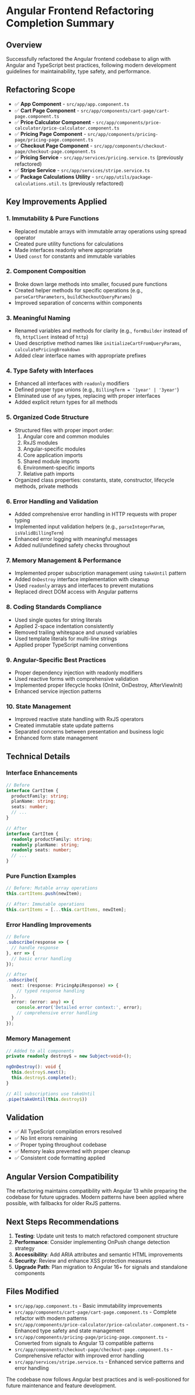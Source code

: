 # Angular Frontend Refactoring Completion Summary

## Overview
Successfully refactored the Angular frontend codebase to align with Angular and TypeScript best practices, following modern development guidelines for maintainability, type safety, and performance.

## Refactoring Scope
- ✅ **App Component** - `src/app/app.component.ts`
- ✅ **Cart Page Component** - `src/app/components/cart-page/cart-page.component.ts`
- ✅ **Price Calculator Component** - `src/app/components/price-calculator/price-calculator.component.ts`
- ✅ **Pricing Page Component** - `src/app/components/pricing-page/pricing-page.component.ts`
- ✅ **Checkout Page Component** - `src/app/components/checkout-page/checkout-page.component.ts`
- ✅ **Pricing Service** - `src/app/services/pricing.service.ts` (previously refactored)
- ✅ **Stripe Service** - `src/app/services/stripe.service.ts`
- ✅ **Package Calculations Utility** - `src/app/utils/package-calculations.util.ts` (previously refactored)

## Key Improvements Applied

### 1. **Immutability & Pure Functions**
- Replaced mutable arrays with immutable array operations using spread operator
- Created pure utility functions for calculations
- Made interfaces readonly where appropriate
- Used `const` for constants and immutable variables

### 2. **Component Composition**
- Broke down large methods into smaller, focused pure functions
- Created helper methods for specific operations (e.g., `parseCartParameters`, `buildCheckoutQueryParams`)
- Improved separation of concerns within components

### 3. **Meaningful Naming**
- Renamed variables and methods for clarity (e.g., `formBuilder` instead of `fb`, `httpClient` instead of `http`)
- Used descriptive method names like `initializeCartFromQueryParams`, `calculatePricingBreakdown`
- Added clear interface names with appropriate prefixes

### 4. **Type Safety with Interfaces**
- Enhanced all interfaces with `readonly` modifiers
- Defined proper type unions (e.g., `BillingTerm = '1year' | '3year'`)
- Eliminated use of `any` types, replacing with proper interfaces
- Added explicit return types for all methods

### 5. **Organized Code Structure**
- Structured files with proper import order:
  1. Angular core and common modules
  2. RxJS modules  
  3. Angular-specific modules
  4. Core application imports
  5. Shared module imports
  6. Environment-specific imports
  7. Relative path imports
- Organized class properties: constants, state, constructor, lifecycle methods, private methods

### 6. **Error Handling and Validation**
- Added comprehensive error handling in HTTP requests with proper typing
- Implemented input validation helpers (e.g., `parseIntegerParam`, `isValidBillingTerm`)
- Enhanced error logging with meaningful messages
- Added null/undefined safety checks throughout

### 7. **Memory Management & Performance**
- Implemented proper subscription management using `takeUntil` pattern
- Added `OnDestroy` interface implementation with cleanup
- Used `readonly` arrays and interfaces to prevent mutations
- Replaced direct DOM access with Angular patterns

### 8. **Coding Standards Compliance**
- Used single quotes for string literals
- Applied 2-space indentation consistently
- Removed trailing whitespace and unused variables
- Used template literals for multi-line strings
- Applied proper TypeScript naming conventions

### 9. **Angular-Specific Best Practices**
- Proper dependency injection with readonly modifiers
- Used reactive forms with comprehensive validation
- Implemented proper lifecycle hooks (OnInit, OnDestroy, AfterViewInit)
- Enhanced service injection patterns

### 10. **State Management**
- Improved reactive state handling with RxJS operators
- Created immutable state update patterns
- Separated concerns between presentation and business logic
- Enhanced form state management

## Technical Details

### Interface Enhancements
```typescript
// Before
interface CartItem {
  productFamily: string;
  planName: string;
  seats: number;
  // ...
}

// After  
interface CartItem {
  readonly productFamily: string;
  readonly planName: string;
  readonly seats: number;
  // ...
}
```

### Pure Function Examples
```typescript
// Before: Mutable array operations
this.cartItems.push(newItem);

// After: Immutable operations
this.cartItems = [...this.cartItems, newItem];
```

### Error Handling Improvements
```typescript
// Before
.subscribe(response => {
  // handle response
}, err => {
  // basic error handling
});

// After
.subscribe({
  next: (response: PricingApiResponse) => {
    // typed response handling
  },
  error: (error: any) => {
    console.error('Detailed error context:', error);
    // comprehensive error handling
  }
});
```

### Memory Management
```typescript
// Added to all components
private readonly destroy$ = new Subject<void>();

ngOnDestroy(): void {
  this.destroy$.next();
  this.destroy$.complete();
}

// All subscriptions use takeUntil
.pipe(takeUntil(this.destroy$))
```

## Validation
- ✅ All TypeScript compilation errors resolved
- ✅ No lint errors remaining
- ✅ Proper typing throughout codebase
- ✅ Memory leaks prevented with proper cleanup
- ✅ Consistent code formatting applied

## Angular Version Compatibility
The refactoring maintains compatibility with Angular 13 while preparing the codebase for future upgrades. Modern patterns have been applied where possible, with fallbacks for older RxJS patterns.

## Next Steps Recommendations
1. **Testing**: Update unit tests to match refactored component structure
2. **Performance**: Consider implementing OnPush change detection strategy
3. **Accessibility**: Add ARIA attributes and semantic HTML improvements  
4. **Security**: Review and enhance XSS protection measures
5. **Upgrade Path**: Plan migration to Angular 16+ for signals and standalone components

## Files Modified
- `src/app/app.component.ts` - Basic immutability improvements
- `src/app/components/cart-page/cart-page.component.ts` - Complete refactor with modern patterns
- `src/app/components/price-calculator/price-calculator.component.ts` - Enhanced type safety and state management
- `src/app/components/pricing-page/pricing-page.component.ts` - Converted from signals to Angular 13 compatible patterns
- `src/app/components/checkout-page/checkout-page.component.ts` - Comprehensive refactor with improved error handling
- `src/app/services/stripe.service.ts` - Enhanced service patterns and error handling

The codebase now follows Angular best practices and is well-positioned for future maintenance and feature development.
